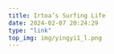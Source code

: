 ```yaml
---
title: Irtoa’s Surfing Life
date: 2024-02-07 20:24:29
type: "link"
top_img: img/yingyi1_l.png 
---
```


